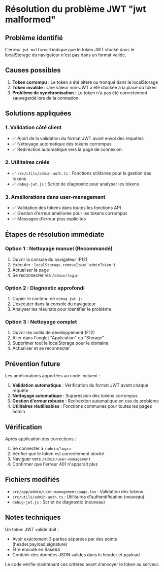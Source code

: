 # Résolution du problème JWT "jwt malformed"

## Problème identifié
L'erreur `jwt malformed` indique que le token JWT stocké dans le localStorage du navigateur n'est pas dans un format valide.

## Causes possibles
1. **Token corrompu** : Le token a été altéré ou tronqué dans le localStorage
2. **Token invalide** : Une valeur non-JWT a été stockée à la place du token
3. **Problème de synchronisation** : Le token n'a pas été correctement sauvegardé lors de la connexion

## Solutions appliquées

### 1. Validation côté client
- ✅ Ajout de la validation du format JWT avant envoi des requêtes
- ✅ Nettoyage automatique des tokens corrompus
- ✅ Redirection automatique vers la page de connexion

### 2. Utilitaires créés
- ✅ `src/utils/admin-auth.ts` : Fonctions utilitaires pour la gestion des tokens
- ✅ `debug-jwt.js` : Script de diagnostic pour analyser les tokens

### 3. Améliorations dans user-management
- ✅ Validation des tokens dans toutes les fonctions API
- ✅ Gestion d'erreur améliorée pour les tokens corrompus
- ✅ Messages d'erreur plus explicites

## Étapes de résolution immédiate

### Option 1 : Nettoyage manuel (Recommandé)
1. Ouvrir la console du navigateur (F12)
2. Exécuter : `localStorage.removeItem('adminToken')`
3. Actualiser la page
4. Se reconnecter via `/admin/login`

### Option 2 : Diagnostic approfondi
1. Copier le contenu de `debug-jwt.js`
2. L'exécuter dans la console du navigateur
3. Analyser les résultats pour identifier le problème

### Option 3 : Nettoyage complet
1. Ouvrir les outils de développement (F12)
2. Aller dans l'onglet "Application" ou "Storage"
3. Supprimer tout le localStorage pour le domaine
4. Actualiser et se reconnecter

## Prévention future

Les améliorations apportées au code incluent :

1. **Validation automatique** : Vérification du format JWT avant chaque requête
2. **Nettoyage automatique** : Suppression des tokens corrompus
3. **Gestion d'erreur robuste** : Redirection automatique en cas de problème
4. **Utilitaires réutilisables** : Fonctions communes pour toutes les pages admin

## Vérification

Après application des corrections :
1. Se connecter à `/admin/login`
2. Vérifier que le token est correctement stocké
3. Naviguer vers `/admin/user-management`
4. Confirmer que l'erreur 401 n'apparaît plus

## Fichiers modifiés

- `src/app/admin/user-management/page.tsx` : Validation des tokens
- `src/utils/admin-auth.ts` : Utilitaires d'authentification (nouveau)
- `debug-jwt.js` : Script de diagnostic (nouveau)

## Notes techniques

Un token JWT valide doit :
- Avoir exactement 3 parties séparées par des points (header.payload.signature)
- Être encodé en Base64
- Contenir des données JSON valides dans le header et payload

Le code vérifie maintenant ces critères avant d'envoyer le token au serveur.